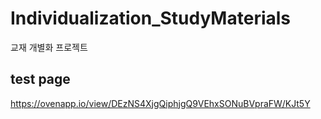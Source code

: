 # Individualization_StudyMaterials
교재 개별화 프로젝트

## test page
https://ovenapp.io/view/DEzNS4XjgQiphjgQ9VEhxSONuBVpraFW/KJt5Y
